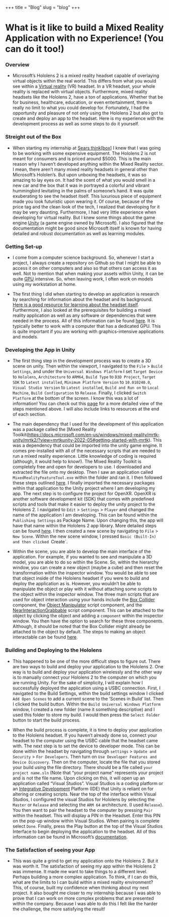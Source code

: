 +++
title = "Blog"
slug = "blog"
+++

# What is it like to build a Mixed Reality Application with no Experience! (You can do it too!)


### Overview
- Microsoft’s Hololens 2 is a mixed reality headset capable of overlaying virtual objects within the real world. This differs from what you would see within a [Virtual reality](https://en.wikipedia.org/wiki/Virtual_reality) (VR) headset. In a VR headset, your whole reality is replaced with virtual objects. Furthermore, mixed reality headsets like the Hololens 2, have a ton of applications. Whether that be for business, healthcare, education, or even entertainment, there is really no limit to what you could develop for. Fortunately, I had the opportunity and pleasure of not only using the Hololens 2 but also got to create and deploy an app to the headset. Here is my experience with the development process as well as some steps to do it yourself.

### Streight out of the Box
- When starting my internship at [Sears think[box]](https://case.edu/thinkbox/) I knew that I was going to be working with some expensive equipment. The Hololens 2 is not meant for consumers and is priced around $5000. This is the main reason why I haven’t developed anything within the Mixed Reality sector. I mean, there aren’t many mixed reality headsets in general other than Microsoft’s Hololen’s. But upon unboxing the headsets, it was so amazing to lay eyes on. It had the scent of what you would smell in a new car and the box that it was in portrayed a colorful and vibrant hummingbird levitating in the palms of someone’s hand. It was quite exuberating to see the headset itself. This luxurious piece of equipment made you look futuristic upon wearing it. Of course, because of the price tag and the clean look of the tech, I realized that developing for it may be very daunting. Furthermore, I had very little experience when developing for virtual reality. But I knew some things about the game engine [Unity](https://unity.com/) (a game engine owned by Microsoft). I also figured that the documentation might be good since Microsoft itself is known for having detailed and robust documentation as well as learning modules. 

### Getting Set-up
- I come from a computer science background. So, whenever I start a project, I always create a repository on Github so that I might be able to access it on other computers and also so that others can access it as well. Not to mention that when making your assets within Unity, it can be quite [GPU](https://en.wikipedia.org/wiki/Graphics_processing_unit) intensive. So, when leaving work, I often work on models using my workstation at home.

- The first thing I did when starting to develop an application is research by searching for information about the headset and its background. [Here is a good resource for learning about the headset itself](https://docs.microsoft.com/en-us/hololens/hololens2-hardware). Furthermore, I also looked at the prerequisites for building a mixed reality application as well as any software or dependencies that were needed in the process. All of this information can be found [here](https://docs.microsoft.com/en-us/windows/mixed-reality/develop/development). It is typically better to work with a computer that has a dedicated GPU. This is quite important if you are working with graphics-intensive applications and models.

### Developing the App in Unity
- The first thing step in the development process was to create a 3D scene on unity. Then within the viewport, I navigated to the `File` > `Build Settings`, and under the `Universal Windows Platform` I set `Target Device` to `Hololens`, `Architecture` to `ARM64`, `Build Type` to `D3D Project`,  `Target SDK` to `Latest installed`, `Minimum Platform Version` to `10.010240.0`, `Visual Studio Version` to `Latest installed`, `Build and Run on` to `Local Machine`, `Build Configuration` to `Release`. Finally, I clicked `Switch Platform` at the bottom of the screen. I know this was a lot of information! You can check out this [page](https://docs.microsoft.com/en-us/learn/modules/learn-mrtk-tutorials/1-3-exercise-configure-unity-for-windows-mixed-reality?tabs=openxr) for a more detailed view of the steps mentioned above. I will also include links to resources at the end of each section.

- The main dependency that I used for the development of this application was a package called the [Mixed Reality Toolkit(https://docs.microsoft.com/en-us/windows/mixed-reality/mrtk-unity/mrtk2/?view=mrtkunity-2022-05#getting-started-with-mrtk). This was a dependency that could be imported into the unity game engine. It comes pre-installed with all of the necessary scripts that are needed to run a mixed reality experience. Little knowledge of coding is required (although, it would help to know!). The Mixed Reality Toolkit is completely free and open for developers to use. I downloaded and extracted the file onto my desktop. Then I saw an application called `MixedRealityFeatureTool.exe` within the folder and ran it. I then followed these steps outlined [here](https://docs.microsoft.com/en-us/learn/modules/learn-mrtk-tutorials/1-5-exercise-configure-resources?tabs=openxr). I finally imported the necessary packages within that application to the Unity project where I am developing my app. The next step is to configure the project for OpenXR. OpenXR is another software development kit (SDK) that comes with predefined scripts and tools that make it easier to deploy the unity project to the Hololens 2. I navigated to `Edit` > `Settings` > `Player` and changed the name of the application I am developing. This can be found within the `Publishing Settings` as Package Name. Upon changing this, the app will have that name within the Hololens 2 app library. More detailed steps can be found [here](https://docs.microsoft.com/en-us/learn/modules/learn-mrtk-tutorials/1-5-exercise-configure-resources?tabs=openxr). I then created a new scene by navigating to `File` > `New Scene`. Within the new scene window, I pressed `Basic (Built-In) and then clicked `Create`.

- Within the scene, you are able to develop the main interface of the application. For example, if you wanted to see and manipulate a 3D model, you are able to do so within the Scene. So, within the hierarchy window, you can create a new object (maybe a cube) and then reset the transformation within the inspector window. You would be able to see that object inside of the Hololens headset if you were to build and deploy the application as is. However, you wouldn’t be able to manipulate the object or play with it without attaching some scripts to the object within the inspector window. The three main scripts that are used for object interaction using your hands include the [Box Collider](https://docs.unity3d.com/Manual/class-BoxCollider.html) component, the [Object Manipulator](https://docs.microsoft.com/en-us/windows/mixed-reality/mrtk-unity/mrtk2/features/ux-building-blocks/object-manipulator?view=mrtkunity-2022-05) script component, and the [NearInteractionGrabbable](https://docs.microsoft.com/en-us/dotnet/api/microsoft.mixedreality.toolkit.input.nearinteractiongrabbable?view=mixed-reality-toolkit-unity-2020-dotnet-2.8.0) script component. This can be attached to the object by clicking the object and adding a `component` within the inspector window. You then have the option to search for these three components. Although, it should be noted that the Box Collider might already be attached to the object by default. The steps to making an object interactable can be found [here](https://docs.microsoft.com/en-us/learn/modules/learn-mrtk-tutorials/1-7-exercise-hand-interaction-with-objectmanipulator).

### Building and Deploying to the Hololens
- This happened to be one of the more difficult steps to figure out. There are two ways to build and deploy your application to the Hololens 2. One way is to build and deploy your application wirelessly and the other way is to manually connect your Hololens 2 to the computer on which you are running Unity. For the sake of simplicity, I will explain how I successfully deployed the application using a USBC connection. First, I navigated to the Build Settings, within the build settings window I clicked `Add Open Scenes` to add a current scene to the ‘Scenes in Build’ list. Then I clicked the build button. Within the `Build Universal Windows Platform` window, I created a new folder (name it something descriptive) and I used this folder to store my build. I would then press the `Select Folder` button to start the build process.

- When the build process is complete, it is time to deploy your application to the Hololens headset. If you haven’t already done so, connect your headset to the computer using the USBC cable that the headset came with. The next step is to set the device to developer mode. This can be done within the headset by navigating through `settings` > `Update and Security` > `For Developers`. Then turn on `Use Developer Features and Device Discovery`. Then on the computer, locate the file that you stored your build using the file directory. There should be a file called `your project name.sln` (Note that “your project name” represents your project and is not the file name. Upon clicking on this, it will open up an application called “Visual Studios”. Visual Studios is a coding platform or an [Integrative Development](https://en.wikipedia.org/wiki/Integrated_development_environment) Platform (IDE) that Unity is reliant on for altering or creating scripts. Near the top of the interface within Visual Studios, I configured the visual Studios for Hololens by selecting the `Master` or `Release` and selecting the `ARM 64` architecture. (I used `Release`). You then want to pair the headset to the computer by pressing `Pair` within the headset. This will display a PIN in the Headset. Enter this PIN on the pop-up window within Visual Studios. When pairing is complete select `Done`. Finally, press the Play button at the top of the Visual Studios Interface to begin deploying the application to the headset. All of this information can be found in Microsoft’s [documentation](https://docs.microsoft.com/en-us/learn/modules/learn-mrtk-tutorials/1-7-exercise-hand-interaction-with-objectmanipulator).

### The Satisfaction of seeing your App

- This was quite a grind to get my application onto the Hololens 2. But it was worth it. The satisfaction of seeing my app within the Hololens 2 was immense. It made me want to take things to a different level. Perhaps building a more complex application. To think, if I can do this, what are the limits to I can build within a mixed reality environment? This, of course, built my confidence when thinking about my next project. It also bought me closer to my internship because I was able to prove that I can work on more complex problems that are presented within the company. Because I was able to do this I felt like the harder the challenge, the more satisfying the result! 